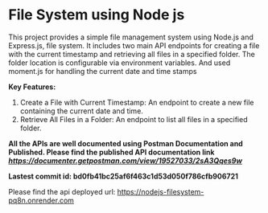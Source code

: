 # File System using Node js

This project provides a simple file management system using Node.js and Express.js, file system. It includes two main API endpoints for creating a file with the current timestamp and retrieving all files in a specified folder. The folder location is configurable via environment variables. And used moment.js for handling the current date and time stamps

<b>Key Features:</b>
1. Create a File with Current Timestamp: An endpoint to create a new file containing the current date and time.
2. Retrieve All Files in a Folder: An endpoint to list all files in a specified folder.


**All the APIs are well documented using Postman Documentation and Published. Please find the published API documentation link** <br/>
***https://documenter.getpostman.com/view/19527033/2sA3Qqes9w***

<b>Lastest commit id: bd0fb41bc25af6f463c1d53d050f786cfb906721</b><br/>

Please find the api deployed url: https://nodejs-filesystem-pq8n.onrender.com
